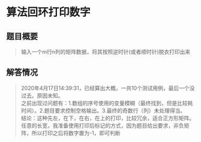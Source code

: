 # 算法回环打印数字

## 题目概要

> 输入一个m行n列的矩阵数据，将其按照逆时针(或者顺时针)脱衣打印出来

## 解答情况

> 2020年4月17日14:39:31，已经算出大概，一共10个测试用例，最后一个没过去。原因未知。  
> 之前出现过问题有：1.数组的序号使用的变量模糊（最终找到，但是比较耗时间）。2.题目要求控制空格输出。3.最终的奇数行（列）未处理得当。  
> 结论：这种先左，在下，在右，在上的打印，比较冗余，适合正方形矩阵。任意的长宽，我准备使用打印后标记的方式，因为题目给出要求，非负矩阵，所以打印之后将数字置为-1，即可判断  
